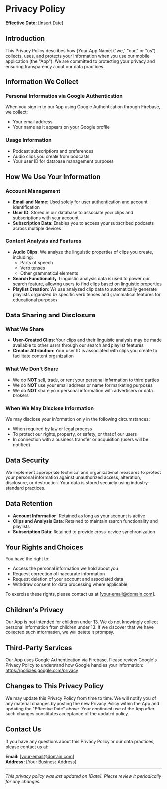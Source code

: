# Privacy Policy

**Effective Date:** [Insert Date]

## Introduction

This Privacy Policy describes how [Your App Name] ("we," "our," or "us") collects, uses, and protects your information when you use our mobile application (the "App"). We are committed to protecting your privacy and ensuring transparency about our data practices.

## Information We Collect

### Personal Information via Google Authentication
When you sign in to our App using Google Authentication through Firebase, we collect:
- Your email address
- Your name as it appears on your Google profile

### Usage Information
- Podcast subscriptions and preferences
- Audio clips you create from podcasts
- Your user ID for database management purposes

## How We Use Your Information

### Account Management
- **Email and Name**: Used solely for user authentication and account identification
- **User ID**: Stored in our database to associate your clips and subscriptions with your account
- **Subscription Data**: Enables you to access your subscribed podcasts across multiple devices

### Content Analysis and Features
- **Audio Clips**: We analyze the linguistic properties of clips you create, including:
  - Parts of speech
  - Verb tenses
  - Other grammatical elements
- **Search Functionality**: Linguistic analysis data is used to power our search feature, allowing users to find clips based on linguistic properties
- **Playlist Creation**: We use analyzed clip data to automatically generate playlists organized by specific verb tenses and grammatical features for educational purposes

## Data Sharing and Disclosure

### What We Share
- **User-Created Clips**: Your clips and their linguistic analysis may be made available to other users through our search and playlist features
- **Creator Attribution**: Your user ID is associated with clips you create to facilitate content organization

### What We Don't Share
- We do **NOT** sell, trade, or rent your personal information to third parties
- We do **NOT** use your email address or name for marketing purposes
- We do **NOT** share your personal information with advertisers or data brokers

### When We May Disclose Information
We may disclose your information only in the following circumstances:
- When required by law or legal process
- To protect our rights, property, or safety, or that of our users
- In connection with a business transfer or acquisition (users will be notified)

## Data Security

We implement appropriate technical and organizational measures to protect your personal information against unauthorized access, alteration, disclosure, or destruction. Your data is stored securely using industry-standard practices.

## Data Retention

- **Account Information**: Retained as long as your account is active
- **Clips and Analysis Data**: Retained to maintain search functionality and playlists
- **Subscription Data**: Retained to provide cross-device synchronization

## Your Rights and Choices

You have the right to:
- Access the personal information we hold about you
- Request correction of inaccurate information
- Request deletion of your account and associated data
- Withdraw consent for data processing where applicable

To exercise these rights, please contact us at [your-email@domain.com].

## Children's Privacy

Our App is not intended for children under 13. We do not knowingly collect personal information from children under 13. If we discover that we have collected such information, we will delete it promptly.

## Third-Party Services

Our App uses Google Authentication via Firebase. Please review Google's Privacy Policy to understand how Google handles your information: https://policies.google.com/privacy

## Changes to This Privacy Policy

We may update this Privacy Policy from time to time. We will notify you of any material changes by posting the new Privacy Policy within the App and updating the "Effective Date" above. Your continued use of the App after such changes constitutes acceptance of the updated policy.

## Contact Us

If you have any questions about this Privacy Policy or our data practices, please contact us at:

**Email:** [your-email@domain.com]  
**Address:** [Your Business Address]  

---

*This privacy policy was last updated on [Date]. Please review it periodically for any changes.*

